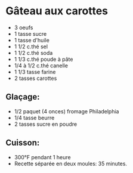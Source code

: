 # Gâteau aux carottes

- 3 oeufs
- 1 tasse sucre
- 1 tasse d'huile
- 1 1/2 c.thé sel
- 1 1/2 c.thé soda
- 1 1/3 c.thé poude à pâte
- 1/4 à 1/2 c.thé canelle
- 1 1/3 tasse farine
- 2 tasses carottes

## Glaçage:

- 1/2 paquet (4 onces) fromage Philadelphia
- 1/4 tasse beurre
- 2 tasses sucre en poudre

## Cuisson:

- 300°F pendant 1 heure
- Recette séparée en deux moules: 35 minutes.
